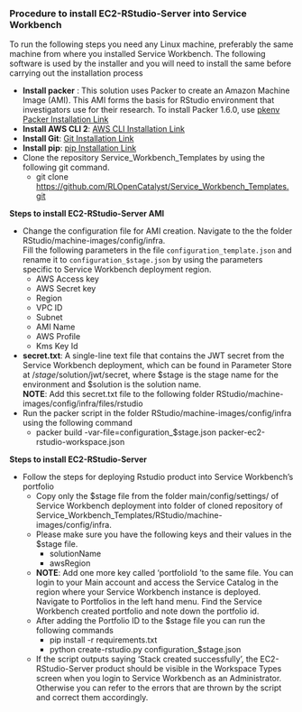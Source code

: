 ### Procedure to install EC2-RStudio-Server into Service Workbench

To run the following steps you need any Linux machine, preferably the same machine from where you installed Service Workbench. The following software is used by the installer and you will need to install the same before carrying out the installation process

 * **Install packer** : This solution uses Packer to create an Amazon Machine Image (AMI). This AMI forms the basis for RStudio environment that investigators use for their research.
To install Packer 1.6.0, use [pkenv](https://github.com/iamhsa/pkenv) 
[Packer Installation Link](https://learn.hashicorp.com/tutorials/packer/get-started-install-cli)
 * **Install AWS CLI 2**: [AWS  CLI Installation Link](https://docs.aws.amazon.com/cli/latest/userguide/install-cliv2.html)
 *  **Install Git**: [Git Installation Link](https://git-scm.com/book/en/v2/Getting-Started-Installing-Git)
 *  **Install pip**: [pip Installation Link](https://pip.pypa.io/en/stable/installing/)
 * Clone the repository Service_Workbench_Templates by using the following git command. <br />
    - git clone https://github.com/RLOpenCatalyst/Service_Workbench_Templates.git

**Steps to install EC2-RStudio-Server AMI**

 * Change the configuration file for AMI creation.
Navigate to the the folder RStudio/machine-images/config/infra. <br />
Fill the following parameters in the file `configuration_template.json` and rename it to `configuration_$stage.json` by using the parameters specific to Service Workbench deployment region.
	- AWS Access key
	- AWS Secret key
	- Region
	- VPC ID
	- Subnet
	- AMI Name
	- AWS Profile
	- Kms Key Id
 * **secret.txt**: A single-line text file that contains the JWT secret from the Service Workbench deployment, which can be found in Parameter Store at /$stage/$solution/jwt/secret, where $stage is the stage name for the environment and $solution is the solution name. <br />
**NOTE**: Add this secret.txt file to the following folder RStudio/machine-images/config/infra/files/rstudio
 * Run the packer script in the folder RStudio/machine-images/config/infra using the following command
    - packer build -var-file=configuration_$stage.json packer-ec2-rstudio-workspace.json

**Steps to install EC2-RStudio-Server**

 * Follow the steps for deploying Rstudio product into Service Workbench’s portfolio
    * Copy only the $stage file from the folder main/config/settings/ of
    Service Workbench deployment into folder of cloned repository of
    Service_Workbench_Templates/RStudio/machine-images/config/infra.
    * Please make sure you have the following keys and their values in the
    $stage file.
        -   solutionName
        -   awsRegion
    * **NOTE**: Add one more key called ‘portfolioId ’to the same file. You can login to your Main account and access the Service Catalog in the region where your Service Workbench instance is deployed. Navigate to Portfolios in the left hand menu. Find the Service Workbench created portfolio and note down the portfolio id.
    * After adding the Portfolio ID to the $stage file you can run the
    following commands 	
        -  pip install -r requirements.txt  	 
        -  python create-rstudio.py configuration_$stage.json
    * If the script outputs saying ‘Stack created successfully’, the EC2-RStudio-Server product should be visible in the Workspace Types screen when you login to Service Workbench as an Administrator. Otherwise you can refer to the errors that are thrown by the script and correct them accordingly.